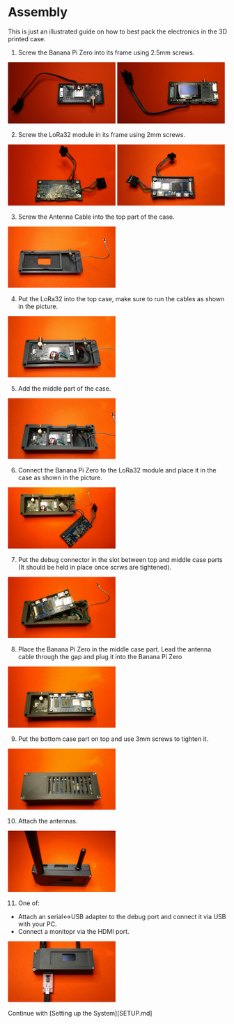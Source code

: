 # Assembly

This is just an illustrated guide on how to best pack the electronics in the 3D printed case.

1. Screw the Banana Pi Zero into its frame using 2.5mm screws.
</p>
<p align="left" width="60%">
  <img width="49%" src="images/build/Step1a.jpg">
  <img width="49%" src="images/build/Step1b.jpg">
</p>

2. Screw the LoRa32 module in its frame using 2mm screws.
</p>
<p align="left" width="60%">
  <img width="49%" src="images/build/Step2a.jpg">
  <img width="49%" src="images/build/Step2b.jpg">
</p>

3. Screw the Antenna Cable into the top part of the case.
</p>
<p align="left" width="60%">
  <img width="49%" src="images/build/Step3.jpg">
</p>

4. Put the LoRa32 into the top case, make sure to run the cables as shown in the picture.
</p>
<p align="left" width="60%">
  <img width="49%" src="images/build/Step4.jpg">
</p>

5. Add the middle part of the case.
</p>
<p align="left" width="60%">
  <img width="49%" src="images/build/Step5.jpg">
</p>

6. Connect the Banana Pi Zero to the LoRa32 module and place it in the case as shown in the picture.
</p>
<p align="left" width="60%">
  <img width="49%" src="images/build/Step6.jpg">
</p>

7. Put the debug connector in the slot between top and middle case parts (It should be held in place once scrws are tightened).
</p>
<p align="left" width="60%">
  <img width="49%" src="images/build/Step7.jpg">
</p>

8. Place the Banana Pi Zero in the middle case part. Lead the antenna cable through the gap and plug it into the Banana Pi Zero
</p>
<p align="left" width="60%">
  <img width="49%" src="images/build/Step8.jpg">
</p>

9. Put the bottom case part on top and use 3mm screws to tighten it.
</p>
<p align="left" width="60%">
  <img width="49%" src="images/build/Step9.jpg">
</p>

10. Attach the antennas.
</p>
<p align="left" width="60%">
  <img width="49%" src="images/build/Step10.jpg">
</p>

11. One of:
  - Attach an serial<->USB adapter to the debug port and connect it via USB with your PC.
  - Connect a monitopr via the HDMI port.
</p>
<p align="left" width="60%">
  <img width="49%" src="images/build/Step11.jpg">
</p>

Continue with [Setting up the System][SETUP.md]
